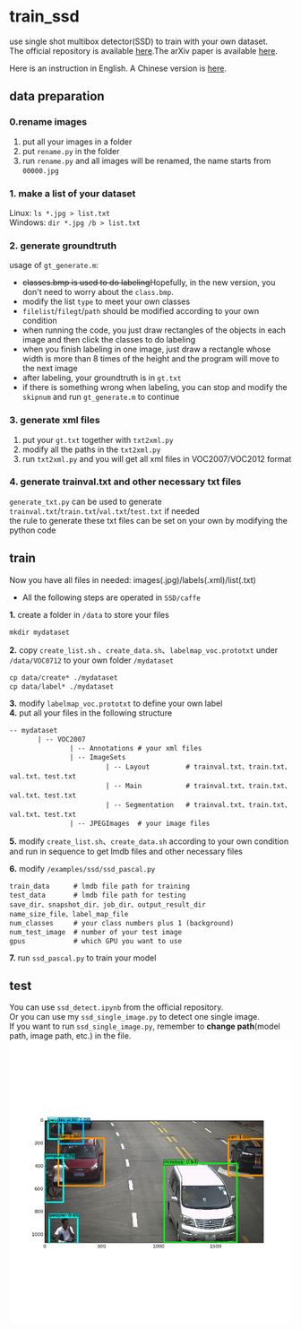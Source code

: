 # train_ssd
use single shot multibox detector(SSD) to train with your own dataset.   
The official repository is available [here](https://github.com/weiliu89/caffe/tree/ssd).The arXiv paper is available [here](http://arxiv.org/abs/1512.02325).    

Here is an instruction in English. A Chinese version is [here](https://github.com/BestJuly/train_ssd/blob/master/readme_zh.md).

## data preparation

### 0.rename images
1. put all your images in a folder   
2. put `rename.py` in the folder   
3. run `rename.py` and all images will be renamed, the name starts from `00000.jpg` 

### 1. make a list of your dataset    
Linux: `ls *.jpg > list.txt`   
Windows: `dir *.jpg /b > list.txt`   

### 2. generate groundtruth    
usage of `gt_generate.m`:   
* ~~classes.bmp is used to do labeling~~Hopefully, in the new version, you don't need to worry about the `class.bmp`. 
* modify the list `type` to meet your own classes   
* `filelist`/`filegt`/`path` should be modified according to your own condition
* when running the code, you just draw rectangles of the objects in each image and then click the classes to do labeling
* when you finish labeling in one image, just draw a rectangle whose width is more than 8 times of the height and the program will move to the next image 
* after labeling, your groundtruth is in `gt.txt`
* if there is something wrong when labeling, you can stop and modify the `skipnum` and run `gt_generate.m` to continue

### 3. generate xml files
1. put your `gt.txt` together with `txt2xml.py`   
2. modify all the paths in the `txt2xml.py`
3. run `txt2xml.py` and you will get all xml files in VOC2007/VOC2012 format

### 4. generate trainval.txt and other necessary txt files
`generate_txt.py` can be used to generate `trainval.txt`/`train.txt`/`val.txt`/`test.txt` if needed    
the rule to generate these txt files can be set on your own by modifying the python code

## train
Now you have all files in needed: images(.jpg)/labels(.xml)/list(.txt)

* All the following steps are operated in `SSD/caffe`   

**1.** create a folder in `/data` to store your files
```
mkdir mydataset
```
**2.** copy `create_list.sh` 、`create_data.sh`、`labelmap_voc.prototxt` under `/data/VOC0712` to your own folder `/mydataset`
```
cp data/create* ./mydataset
cp data/label* ./mydataset
```
**3.** modify `labelmap_voc.prototxt` to define your own label   
**4.** put all your files in the following structure
```
-- mydataset
       | -- VOC2007
               | -- Annotations # your xml files
               | -- ImageSets   
                        | -- Layout         # trainval.txt、train.txt、val.txt、test.txt
                        | -- Main           # trainval.txt、train.txt、val.txt、test.txt
                        | -- Segmentation   # trainval.txt、train.txt、val.txt、test.txt
               | -- JPEGImages  # your image files
```
**5.** modify `create_list.sh`、`create_data.sh` according to your own condition and run in sequence to get lmdb files and other necessary files   

**6.** modify `/examples/ssd/ssd_pascal.py`
```
train_data      # lmdb file path for training 
test_data       # lmdb file path for testing
save_dir、snapshot_dir、job_dir、output_result_dir
name_size_file、label_map_file
num_classes     # your class numbers plus 1 (background)
num_test_image  # number of your test image
gpus            # which GPU you want to use
```
**7.** run `ssd_pascal.py` to train your model

## test
You can use `ssd_detect.ipynb` from the official repository.   
Or you can use my `ssd_single_image.py` to detect one single image.   
If you want to run `ssd_single_image.py`, remember to **change path**(model path, image path, etc.) in the file.   
![Result](https://github.com/BestJuly/train_ssd/blob/master/tools/00501.png)


